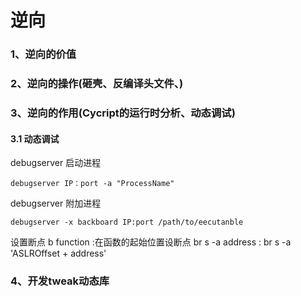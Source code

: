 # 逆向
### 1、逆向的价值

### 2、逆向的操作(砸壳、反编译头文件、)

### 3、逆向的作用(Cycript的运行时分析、动态调试)

#### 3.1 动态调试
debugserver 启动进程

```objc
debugserver IP：port -a "ProcessName"
```

debugserver 附加进程

```objc
debugserver -x backboard IP:port /path/to/eecutanble
```
设置断点
b function :在函数的起始位置设断点
br s -a address : 
br s -a 'ASLROffset + address'

### 4、开发tweak动态库



